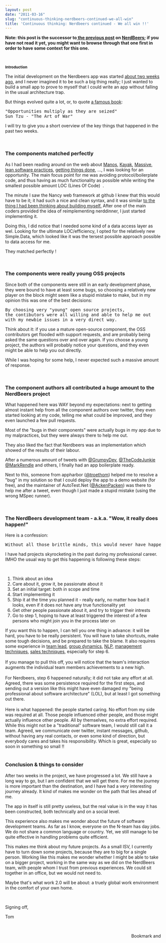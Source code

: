 ```yaml
---
layout: post
date: "2011-03-16"
slug: "continuous-thinking-nerdbeers-continued-we-all-win"
title: 'Continuous thinking: Nerdbeers continued - We all win !!'
---
```


<p><strong>Note: this post is the successor to<a href="http://www.corebvba.be/blog/post/Continuous-thinking-just-ship-it-the-story-of-NerdBeers.aspx"> the previous post</a> on <a href="https://github.com/ToJans/NerdBeers" target="_blank">NerdBeers</a>; if you have not read it yet, you might want to browse through that one first in order to have some context for this one.</strong></p>
<p><strong><br /></strong></p>
<p><span style="font-size: 12px; font-weight: bold; ">Introduction</span></p>
<p>The initial development on the Nerdbeers app was started <a href="https://github.com/ToJans/NerdBeers/commit/b5077c460aab1abd26ceeb49bf045ee63a850fe0" target="_blank">about two weeks ago</a>, and I never imagined it to be such a big thing really; I just wanted to build a small app to prove to myself that I could write an app without falling in the usual architecture trap.</p>
<p>But things evolved quite a lot, or, to quote <a href="http://en.wikipedia.org/wiki/The_Art_of_War" target="_blank">a famous book</a>:</p>
<pre>"Opportunities multiply as they are seized"<br />Sun Tzu - "The Art of War"</pre>
<p>I will try to give you a short overview of the key things that happened in the past two weeks.</p>
<p>&nbsp;</p>
<h3><span style="font-weight: bold; ">The components matched perfectly</span></h3>
<p>As I had been reading around on the web about <a href="https://github.com/jacksonh/manos" target="_blank">Manos</a>, <a href="https://github.com/kayak/kayak" target="_blank">Kayak</a>, <a href="https://github.com/robconery/massive" target="_blank">Massive</a>, <a href="http://en.wikipedia.org/wiki/Lean_software_development" target="_blank">lean software practices</a>, <a href="http://en.wikipedia.org/wiki/Getting_things_done" target="_blank">getting things done</a>, ..., I was looking for an opportunity. The main focus point for me was avoiding protocol/boilerplate code, and thus having as much functionality as possible while writing the smallest possible amount LOC (Lines Of Code)&nbsp;&nbsp;.</p>
<p>The minute I saw the Nancy web framework at github I knew that this would have to be it; it had such a nice and clean syntax, and it was similar <a href="http://www.corebvba.be/blog/post/SoWhatcs-An-example-of-a-possible-Net-web-framework-looking-like-Sinatra.aspx" target="_blank">to the thing I had been thinking about building myself.</a> After one of the main coders provided the idea of reimplementing nerddinner, I just started implementing it.</p>
<p>Doing this, I did notice that I needed some kind of a data access layer as wel. Looking for&nbsp;the ultimate LOC/efficiency, I opted for the relatively new Simple.Data, which looked like it was the tersest possible approach possible to data access for me.</p>
<p>They matched perfectly !</p>
<p>&nbsp;</p>
<h3>The components were really young OSS projects</h3>
<p>Since both of the components were still in an early development phase, they were bound to have at least some bugs, so choosing a relatively new player on the block might seem like a stupid mistake to make, but in my opinion this was one of the best decisions:</p>
<pre>By&nbsp;choosing very "young" open source projects,&nbsp;<br />the contibutors were all willing and able to help me out <br />with my newbie issues in a very direct way.</pre>
<p>Think about it: if you use a mature open-source component, the OSS contributors get flooded with support requests, and are probably being asked the same questions over and over again. If you choose a young project, the authors will probably notice your questions, and they even might be able to help you out directly.</p>
<p>While I was hoping for some help, I never expected such a massive amount of response.</p>
<p>&nbsp;</p>
<h3>The component authors all contributed a huge amount to the NerdBeers project</h3>
<p>What happened here was WAY beyond my expectations: next to getting almost instant help from all the component authors over twitter, they even started looking at my code, telling me what could be improved, and they even launched a few pull requests.</p>
<p>Most of the "bugs in their components" were actually bugs in my app due to my malpractices, but they were always there to help me out.</p>
<p>They also liked the fact that Nerdbeers was an implementation which showed of the results of their labour.</p>
<p>After a numerous amount of tweets with <a href="https://twitter.com/#!/Grumpydev" target="_blank">@GrumpyDev</a>, <a href="https://twitter.com/#!/TheCodeJunkie" target="_blank">@TheCodeJunkie</a> <a href="https://twitter.com/#!/markrendle" target="_blank">@MarkRendle</a> and others, I finally had an app boilerplate ready.</p>
<p>Next to this, someone from appharbor (<a href="https://twitter.com/#!/troethom" target="_blank">@troethom</a>) helped me to resolve a "bug" in my solution so that I could deploy the app to a demo website (for free), and the maintainer of AutoTest.Net (<a href="https://twitter.com/#!/ackenpacken" target="_blank">@AckenPacken</a>) was there to help me after a tweet, even though I just made a stupid mistake (using the wrong MSpec runner).</p>
<p>&nbsp;</p>
<h3>The NerdBeers development team - a.k.a. "Wow, it really does happen!"</h3>
<p>Here is a confession:</p>
<pre>Without all those brittle minds, this would never have happened.</pre>
<p>I have had projects skyrocketing in the past during my professional career. IMHO the usual way to get this happening is following these steps:</p>
<p>&nbsp;</p>
<ol>
<li>Think about an idea</li>
<li>Care about it, grow it, be passionate about it</li>
<li>Set an initial target: both in scope and time</li>
<li>Start implementing it</li>
<li>Ship it at the time you planned it - really early, no matter how bad it looks, even if it does not have any true functionality yet</li>
<li>Get other people passionate about it, and try to trigger their intrests</li>
<li>Go to step 1, hoping to have at least triggered the interest of a few persons who might join you in the process later on</li>
</ol>
<div>If you want this to happen, I can tell you one thing in advance: it will be hard, you have to be really persistent. You will have to take shortcuts, make some tough decisions, and be prepared to take the blame. It also requires some experience in <a href="http://en.wikipedia.org/wiki/Team_leader" target="_blank">team lead</a>, <a href="http://en.wikipedia.org/wiki/Group_dynamics" target="_blank">group dynamics</a>, <a href="http://en.wikipedia.org/wiki/Neuro-linguistic_programming" target="_blank">NLP</a>, <a href="http://en.wikipedia.org/wiki/Timeline_of_management_techniques" target="_blank">management techniques</a>, <a href="http://en.wikipedia.org/wiki/Sales_techniques" target="_blank">sales techniques</a>, especially for step 6.</div>
<div><br /></div>
<div>If you manage to pull this off, you will notice that the team's interaction augments the individual team members achievements to a new high.</div>
<div><br /></div>
<div>For Nerdbeers, step 6 happened naturally; it did not take any effort at all. Agreed, there was some persistence required for the first steps, and sending out a version like this might have even damaged my "being professional about software architecture" (LOL), but at least I got something out there.</div>
<div><br /></div>
<div>Here is what happened: the people started caring. No effort from my side was required at all. Those people influenced other people, and those might actually influence other people. All by themselves, no extra effort required. While this might not be a "traditional" software team, I would still call it a team. Agreed, we communicate over twitter, instant messages, github, without having any real contacts, or even some kind of direction, but everybody cares and takes his responsibility. Which is great, especially so soon in something so small !!</div>
<div><br /></div>
<h3>Conclusion &amp; things to consider</h3>
<p>After two weeks in the project, we have progressed a lot. We still have a long way to go, but I am confident that we will get there. For me the journey is more important than the destination, and I have had a very interesting journey already. It kind of makes me wonder on the path that lies ahead of me.&nbsp;</p>
<p>The app in itself is still pretty useless, but the real value is in the way it has been constructed, both technically and on a social level.</p>
<p>This experience also makes me wonder about the future of software development teams. As far as I know, everyone on the N-team has day jobs. We do not share a common language or country. Yet, we still manage to be quite effective in handling problems quite efficient.</p>
<p>This makes me think about my future projects. As a small ISV, I currently have to turn down some projects, because they are to big for a single person. Working like this makes me wonder whether I might be able to take on a bigger project, working in the same way as we did on the NerdBeers team, with people whom I trust from previous experiences. We could sit together in an office, but we would not need to.</p>
<p>Maybe that's what work 2.0 will be about: a truely global work environment in the comfort of your own home.</p>
<p>&nbsp;</p>
<p>Signing off,</p>
<p>Tom</p>
<p>&nbsp;</p><div style="text-align:right"><a class="addthis_button" href="http://www.addthis.com/bookmark.php?v=250&amp;pub=xa-4aec37702e3161d4"><img src="http://s7.addthis.com/static/btn/v2/lg-share-en.gif" width="125" height="16" alt="Bookmark and Share" style="border:0"/></a><script type="text/javascript" src="http://s7.addthis.com/js/250/addthis_widget.js#pub=xa-4aec37702e3161d4"></script></div>
